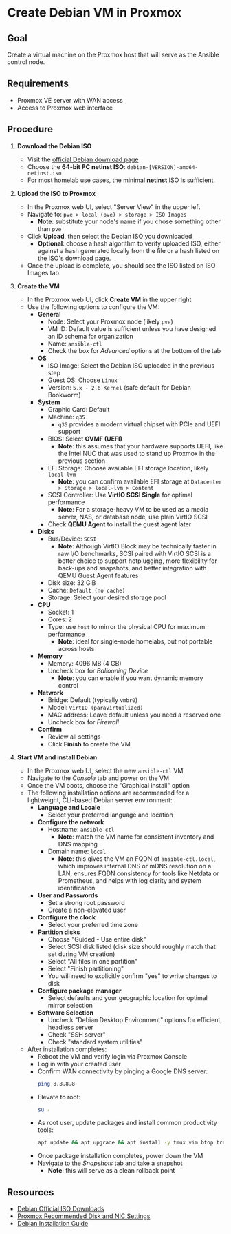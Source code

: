 # Create Debian VM in Proxmox

## Goal

Create a virtual machine on the Proxmox host that will serve as the Ansible control node.

## Requirements

- Proxmox VE server with WAN access
- Access to Proxmox web interface

## Procedure

1. **Download the Debian ISO**
   - Visit the [official Debian download page](https://www.debian.org/download)
   - Choose the **64-bit PC netinst ISO**: `debian-[VERSION]-amd64-netinst.iso`
   - For most homelab use cases, the minimal **netinst** ISO is sufficient.

2. **Upload the ISO to Proxmox**
   - In the Proxmox web UI, select "Server View" in the upper left
   - Navigate to: `pve > local (pve) > storage > ISO Images`
        - **Note**: substitute your node's name if you chose something other than `pve`
   - Click **Upload**, then select the Debian ISO you downloaded
        - **Optional**: choose a hash algorithm to verify uploaded ISO, either against a hash generated locally
          from the file or a hash listed on the ISO's download page.
   - Once the upload is complete, you should see the ISO listed on ISO Images tab.

3. **Create the VM**
   - In the Proxmox web UI, click **Create VM** in the upper right
   - Use the following options to configure the VM:
       - **General**
         - Node: Select your Proxmox node (likely `pve`)
         - VM ID: Default value is sufficient unless you have designed an ID schema for organization
         - Name: `ansible-ctl`
         - Check the box for *Advanced* options at the bottom of the tab
       - **OS**
         - ISO Image: Select the Debian ISO uploaded in the previous step
         - Guest OS: Choose `Linux`
         - Version: `5.x - 2.6 Kernel` (safe default for Debian Bookworm)
       - **System**
         - Graphic Card: Default
         - Machine: `q35`
           - `q35` provides a modern virtual chipset with PCIe and UEFI support
         - BIOS: Select **OVMF (UEFI)**
           - **Note**: this assumes that your hardware supports UEFI, like the Intel NUC that was used to stand up Proxmox
             in the previous section
         - EFI Storage: Choose available EFI storage location, likely `local-lvm`
           - **Note**: you can confirm available EFI storage at `Datacenter > Storage > local-lvm > Content`
         - SCSI Controller: Use **VirtIO SCSI Single** for optimal performance
           - **Note**: For a storage-heavy VM to be used as a media server, NAS, or database node, use plain VirtIO SCSI
         - Check **QEMU Agent** to install the guest agent later
       - **Disks**
         - Bus/Device: `SCSI`
           - **Note**: Although VirtIO Block may be technically faster in raw I/O benchmarks, SCSI paired with VirtIO SCSI
             is a better choice to support hotplugging, more flexibility for back-ups and snapshots, and better integration
             with QEMU Guest Agent features
         - Disk size: 32 GiB
         - Cache: `Default (no cache)`
         - Storage: Select your desired storage pool
       - **CPU**
         - Socket: 1
         - Cores: 2
         - Type: use `host` to mirror the physical CPU for maximum performance
           - **Note**: ideal for single-node homelabs, but not portable across hosts
       - **Memory**
         - Memory: 4096 MB (4 GB)
         - Uncheck box for *Ballooning Device*
           - **Note**: you can enable if you want dynamic memory control
       - **Network**
         - Bridge: Default (typically `vmbr0`)
         - Model: `VirtIO (paravirtualized)`
         - MAC address: Leave default unless you need a reserved one
         - Uncheck box for *Firewall*
       - **Confirm**
         - Review all settings
         - Click **Finish** to create the VM

4. **Start VM and install Debian**
    - In the Proxmox web UI, select the new `ansible-ctl` VM
    - Navigate to the *Console* tab and power on the VM
    - Once the VM boots, choose the "Graphical install" option
    - The following installation options are recommended for a lightweight, CLI-based Debian server environment:
       - **Language and Locale**
          - Select your preferred language and location
       - **Configure the network**
          - Hostname: `ansible-ctl`
              - **Note**: match the VM name for consistent inventory and DNS mapping
          - Domain name: `local`
              - **Note**: this gives the VM an FQDN of `ansible-ctl.local`, which improves internal DNS or mDNS
                resolution on a LAN, ensures FQDN consistency for tools like Netdata or Prometheus, and helps with
                log clarity and system identification
       - **User and Passwords**
            - Set a strong root password
            - Create a non-elevated user
       - **Configure the clock**
         - Select your preferred time zone
       - **Partition disks**
         - Choose "Guided - Use entire disk"
         - Select SCSI disk listed (disk size should roughly match that set during VM creation)
         - Select "All files in one partition"
         - Select "Finish partitioning"
         - You will need to explicitly confirm "yes" to write changes to disk
       - **Configure package manager**
         - Select defaults and your geographic location for optimal mirror selection
       - **Software Selection**
         - Uncheck "Debian Desktop Environment" options for efficient, headless server
         - Check "SSH server"
         - Check "standard system utilities"
    - After installation completes:
      - Reboot the VM and verify login via Proxmox Console
      - Log in with your created user
      - Confirm WAN connectivity by pinging a Google DNS server:
          ```bash
          ping 8.8.8.8
          ```
      - Elevate to root:
          ```bash
          su -
          ```
      - As root user, update packages and install common productivity tools:
          ```bash
          apt update && apt upgrade && apt install -y tmux vim btop tree
          ```
      - Once package installation completes, power down the VM
      - Navigate to the *Snapshots* tab and take a snapshot
        - **Note**: this will serve as a clean rollback point

## Resources

- [Debian Official ISO Downloads](https://www.debian.org/distrib/)
- [Proxmox Recommended Disk and NIC Settings](https://pve.proxmox.com/wiki/Performance_Tweaks)
- [Debian Installation Guide](https://www.debian.org/releases/bookworm/amd64/index.en.html)

